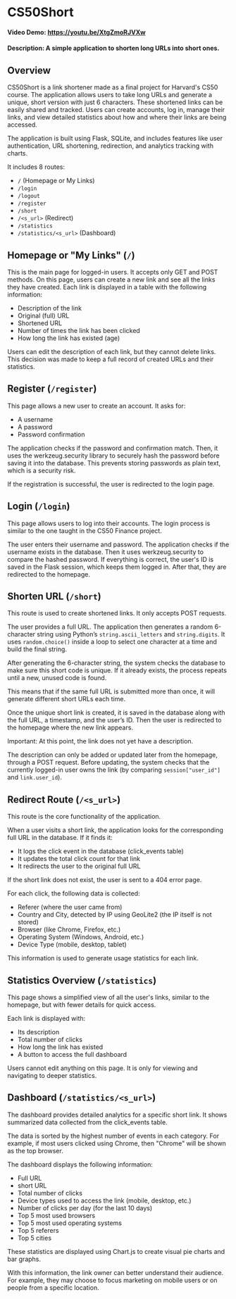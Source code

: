 # CS50Short
#### Video Demo: https://youtu.be/XtgZmoRJVXw
#### Description: A simple application to shorten long URLs into short ones.

## Overview
CS50Short is a link shortener made as a final project for Harvard's CS50 course. The application allows users to take long URLs and generate a unique, short version with just 6 characters. These shortened links can be easily shared and tracked. Users can create accounts, log in, manage their links, and view detailed statistics about how and where their links are being accessed.

The application is built using Flask, SQLite, and includes features like user authentication, URL shortening, redirection, and analytics tracking with charts.

It includes 8 routes:

- `/` (Homepage or My Links)
- `/login`
- `/logout`
- `/register`
- `/short`
- `/<s_url>` (Redirect)
- `/statistics`
- `/statistics/<s_url>` (Dashboard)

## Homepage or "My Links" (`/`)
This is the main page for logged-in users. It accepts only GET and POST methods.
On this page, users can create a new link and see all the links they have created. Each link is displayed in a table with the following information:

- Description of the link
- Original (full) URL
- Shortened URL
- Number of times the link has been clicked
- How long the link has existed (age)

Users can edit the description of each link, but they cannot delete links. This decision was made to keep a full record of created URLs and their statistics.

## Register (`/register`)
This page allows a new user to create an account. It asks for:

- A username
- A password
- Password confirmation

The application checks if the password and confirmation match. Then, it uses the werkzeug.security library to securely hash the password before saving it into the database. This prevents storing passwords as plain text, which is a security risk.

If the registration is successful, the user is redirected to the login page.

## Login (`/login`)
This page allows users to log into their accounts. The login process is similar to the one taught in the CS50 Finance project.

The user enters their username and password. The application checks if the username exists in the database. Then it uses werkzeug.security to compare the hashed password. If everything is correct, the user's ID is saved in the Flask session, which keeps them logged in. After that, they are redirected to the homepage.

## Shorten URL (`/short`)
This route is used to create shortened links. It only accepts POST requests.

The user provides a full URL. The application then generates a random 6-character string using Python’s `string.ascii_letters` and `string.digits`. It uses `random.choice()` inside a loop to select one character at a time and build the final string.

After generating the 6-character string, the system checks the database to make sure this short code is unique. If it already exists, the process repeats until a new, unused code is found.

This means that if the same full URL is submitted more than once, it will generate different short URLs each time.

Once the unique short link is created, it is saved in the database along with the full URL, a timestamp, and the user’s ID. Then the user is redirected to the homepage where the new link appears.

Important: At this point, the link does not yet have a description.

The description can only be added or updated later from the homepage, through a POST request. Before updating, the system checks that the currently logged-in user owns the link (by comparing `session["user_id"]` and `link.user_id`).

## Redirect Route (`/<s_url>`)
This route is the core functionality of the application.

When a user visits a short link, the application looks for the corresponding full URL in the database. If it finds it:

- It logs the click event in the database (click_events table)
- It updates the total click count for that link
- It redirects the user to the original full URL

If the short link does not exist, the user is sent to a 404 error page.

For each click, the following data is collected:

- Referer (where the user came from)
- Country and City, detected by IP using GeoLite2 (the IP itself is not stored)
- Browser (like Chrome, Firefox, etc.)
- Operating System (Windows, Android, etc.)
- Device Type (mobile, desktop, tablet)

This information is used to generate usage statistics for each link.

## Statistics Overview (`/statistics`)

This page shows a simplified view of all the user's links, similar to the homepage, but with fewer details for quick access.

Each link is displayed with:

- Its description
- Total number of clicks
- How long the link has existed
- A button to access the full dashboard

Users cannot edit anything on this page. It is only for viewing and navigating to deeper statistics.

## Dashboard (`/statistics/<s_url>`)
The dashboard provides detailed analytics for a specific short link. It shows summarized data collected from the click_events table.

The data is sorted by the highest number of events in each category. For example, if most users clicked using Chrome, then "Chrome" will be shown as the top browser.

The dashboard displays the following information:

- Full URL
- short URL
- Total number of clicks
- Device types used to access the link (mobile, desktop, etc.)
- Number of clicks per day (for the last 10 days)
- Top 5 most used browsers
- Top 5 most used operating systems
- Top 5 referers
- Top 5 cities

These statistics are displayed using Chart.js to create visual pie charts and bar graphs.

With this information, the link owner can better understand their audience. For example, they may choose to focus marketing on mobile users or on people from a specific location.